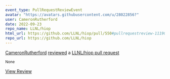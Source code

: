 ```yaml
---
event_type: PullRequestReviewEvent
avatar: "https://avatars.githubusercontent.com/u/28022856?"
user: CameronRutherford
date: 2022-09-23
repo_name: LLNL/hiop
html_url: https://github.com/LLNL/hiop/pull/550#pullrequestreview-1119004134
repo_url: https://github.com/LLNL/hiop
---
```


<a href='https://github.com/CameronRutherford' target='_blank'>CameronRutherford</a> <a href='https://github.com/LLNL/hiop/pull/550#pullrequestreview-1119004134' target='_blank'>reviewed</a> a <a href='https://github.com/LLNL/hiop/pull/550' target='_blank'>LLNL/hiop pull request</a>

<small>None</small>

<a href='https://github.com/LLNL/hiop/pull/550#pullrequestreview-1119004134' target='_blank'>View Review</a>